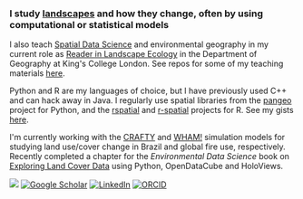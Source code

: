 ### I study [landscapes](https://www.landscapemodelling.net) and how they change, often by using computational or statistical models

I also teach [Spatial Data Science](https://kingsgeocomputation.org/teaching/sds/) and environmental geography in my current role as [Reader in Landscape Ecology](https://www.kcl.ac.uk/people/james-millington) in the Department of Geography at King's College London. See repos for some of my teaching materials [here](https://github.com/stars/jamesdamillington/lists/jm-teaching). 

Python and R are my languages of choice, but I have previously used C++ and can hack away in Java. I regularly use spatial libraries from the [pangeo](https://pangeo.io/) project for Python, and the [rspatial](https://rspatial.org) and [r-spatial](https://r-spatial.org/) projects for R. See my gists [here](https://gist.github.com/jamesdamillington).

I'm currently working with the [CRAFTY](https://github.com/stars/jamesdamillington/lists/crafty) and [WHAM!](https://github.com/jamesdamillington/Wildfire_Human_Agency_Model) simulation models for studying land use/cover change in Brazil and global fire use, respectively. Recently completed a chapter for the _Environmental Data Science_ book on [Exploring Land Cover Data](https://the-environmental-ds-book.netlify.app/gallery/exploration/general-exploration-landcover_io/general-exploration-landcover_io.html) using Python, OpenDataCube and HoloViews. 

[![](https://img.shields.io/badge/visit-website-yellow?style=flat)](https://www.landscapemodelling.net)
[![Google Scholar](https://img.shields.io/badge/Google%20Scholar-Profile-red)](https://scholar.google.com/citations?user=hmPk8yMAAAAJ&hl=en)
[![LinkedIn](https://img.shields.io/badge/LinkedIn-Connect-blue)](https://www.linkedin.com/in/jamesdamillington/)
[![ORCID](https://img.shields.io/badge/ORCID-Profile-green)](https://orcid.org/0000-0002-5099-0001)
<!--
**jamesdamillington/jamesdamillington** is a ✨ _special_ ✨ repository because its `README.md` (this file) appears on your GitHub profile.

Here are some ideas to get you started:

- 🔭 I’m currently working on ...
- 🌱 I’m currently learning ...
- 👯 I’m looking to collaborate on ...
- 🤔 I’m looking for help with ...
- 💬 Ask me about ...
- 📫 How to reach me: ...
- 😄 Pronouns: ...
- ⚡ Fun fact: ...
-->
